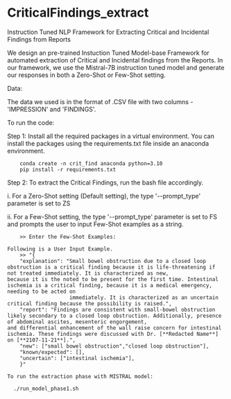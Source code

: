 # CriticalFindings_extract
Instruction Tuned NLP Framework for Extracting Critical and Incidental Findings from Reports

We design an pre-trained Instuction Tuned Model-base Framework for automated extraction of Critical and Incidental findings from the Reports. 
In our framework, we use the Mistral-7B instruction tuned model and generate our responses in both a Zero-Shot or Few-Shot setting. 

Data:

The data we used is in the format of .CSV file with two columns - 'IMPRESSION' and 'FINDINGS'.

To run the code:

Step 1: Install all the required packages in a virtual environment. 
        You can install the packages using the requirements.txt file inside an anaconda environment. 
        
        conda create -n crit_find anaconda python=3.10
        pip install -r requirements.txt
        

Step 2: To extract the Critical Findings, run the bash file accordingly. 

i. For a Zero-Shot setting (Default setting), the type '--prompt_type' parameter is set to ZS 

ii. For a Few-Shot setting, the type '--prompt_type' parameter is set to FS and prompts the user to input Few-Shot examples as a string.

        >> Enter the Few-Shot Examples:
    
    Following is a User Input Example.
        >> "{
        "explanation": "Small bowel obstruction due to a closed loop obstruction is a critical finding because it is life-threatening if not treated immediately. It is characterized as new,                          because it is the noted to be present for the first time. Intestinal ischemia is a critical finding, because it is a medical emergency, needing to be acted on       
                        immediately. It is characterized as an uncertain critical finding because the possibility is raised.",
        "report": "Findings are consistent with small-bowel obstruction likely secondary to a closed loop obstruction. Additionally, presence of abdominal ascites, mesenteric engorgement,                       and differential enhancement of the wall raise concern for intestinal ischemia. These findings were discussed with Dr. [**Redacted Name**] on [**2107-11-21**].",
        "new": ["small bowel obstruction","closed loop obstruction"],
        "known/expected": [],
        "uncertain": ["intestinal ischemia"],
        }"

    To run the extraction phase with MISTRAL model: 
    
      ./run_model_phase1.sh

    
        
        

